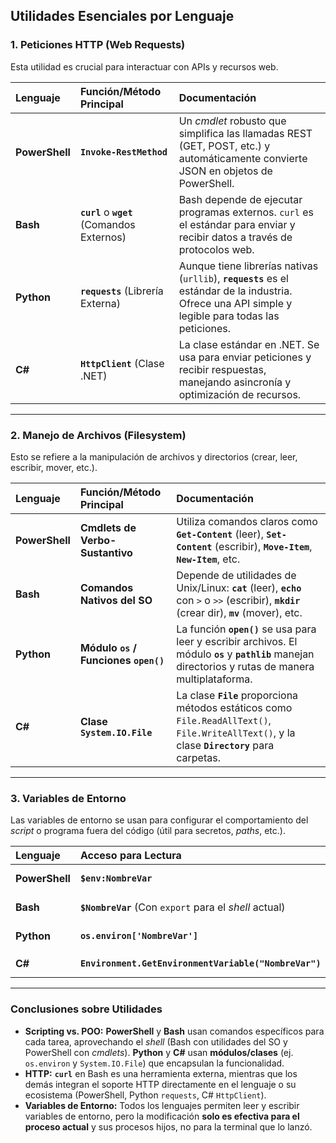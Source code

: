 ## Utilidades Esenciales por Lenguaje

### 1. Peticiones HTTP (Web Requests)

Esta utilidad es crucial para interactuar con APIs y recursos web.

| Lenguaje | Función/Método Principal | Documentación |
| :--- | :--- | :--- |
| **PowerShell** | **`Invoke-RestMethod`** | Un *cmdlet* robusto que simplifica las llamadas REST (GET, POST, etc.) y automáticamente convierte JSON en objetos de PowerShell. |
| **Bash** | **`curl`** o **`wget`** (Comandos Externos) | Bash depende de ejecutar programas externos. `curl` es el estándar para enviar y recibir datos a través de protocolos web. |
| **Python** | **`requests`** (Librería Externa) | Aunque tiene librerías nativas (`urllib`), **`requests`** es el estándar de la industria. Ofrece una API simple y legible para todas las peticiones. |
| **C\#** | **`HttpClient`** (Clase .NET) | La clase estándar en .NET. Se usa para enviar peticiones y recibir respuestas, manejando asincronía y optimización de recursos. |

---

### 2. Manejo de Archivos (Filesystem)

Esto se refiere a la manipulación de archivos y directorios (crear, leer, escribir, mover, etc.).

| Lenguaje | Función/Método Principal | Documentación |
| :--- | :--- | :--- |
| **PowerShell** | **Cmdlets de Verbo-Sustantivo** | Utiliza comandos claros como **`Get-Content`** (leer), **`Set-Content`** (escribir), **`Move-Item`**, **`New-Item`**, etc. |
| **Bash** | **Comandos Nativos del SO** | Depende de utilidades de Unix/Linux: **`cat`** (leer), **`echo`** con `>` o `>>` (escribir), **`mkdir`** (crear dir), **`mv`** (mover), etc. |
| **Python** | **Módulo `os` / Funciones `open()`** | La función **`open()`** se usa para leer y escribir archivos. El módulo **`os`** y **`pathlib`** manejan directorios y rutas de manera multiplataforma. |
| **C\#** | **Clase `System.IO.File`** | La clase **`File`** proporciona métodos estáticos como `File.ReadAllText()`, `File.WriteAllText()`, y la clase **`Directory`** para carpetas. |

---

### 3. Variables de Entorno

Las variables de entorno se usan para configurar el comportamiento del *script* o programa fuera del código (útil para secretos, *paths*, etc.).

| Lenguaje | Acceso para Lectura | Acceso para Escritura/Modificación |
| :--- | :--- | :--- |
| **PowerShell** | **`$env:NombreVar`** | **`$env:NombreVar = "valor"`** (Solo persiste en la sesión actual o *script*). |
| **Bash** | **`$NombreVar`** (Con `export` para el *shell* actual) | **`export NombreVar="valor"`** (Crea la variable si no existe, o la modifica). |
| **Python** | **`os.environ['NombreVar']`** | **`os.environ['NombreVar'] = "valor"`** (Solo afecta al proceso actual). |
| **C\#** | **`Environment.GetEnvironmentVariable("NombreVar")`** | **`Environment.SetEnvironmentVariable("NombreVar", "valor")`** (Solo afecta al proceso actual). |

---

### Conclusiones sobre Utilidades

* **Scripting vs. POO:** **PowerShell** y **Bash** usan comandos específicos para cada tarea, aprovechando el *shell* (Bash con utilidades del SO y PowerShell con *cmdlets*). **Python** y **C#** usan **módulos/clases** (ej. `os.environ` y `System.IO.File`) que encapsulan la funcionalidad.
* **HTTP:** **`curl`** en Bash es una herramienta externa, mientras que los demás integran el soporte HTTP directamente en el lenguaje o su ecosistema (PowerShell, Python `requests`, C# `HttpClient`).
* **Variables de Entorno:** Todos los lenguajes permiten leer y escribir variables de entorno, pero la modificación **solo es efectiva para el proceso actual** y sus procesos hijos, no para la terminal que lo lanzó.
